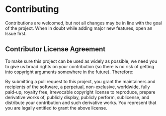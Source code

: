 # Contributing

Contributions are welcomed, but not all changes may be in line with the goal of
the project. When in doubt while adding major new features, open an Issue first.

## Contributor License Agreement

To make sure this project can be used as widely as possible, we need you to
give us broad rights on your contribution (so there is no risk of getting
into copyright arguments somewhere in the future). Therefore:

By submitting a pull request to this project, you grant the maintainers and
recipients of the software, a perpetual, non-exclusive, worldwide, fully
paid-up, royalty free, irrevocable copyright license to reproduce, prepare
derivative works of, publicly display, publicly perform, sublicense, and
distribute your contribution and such derivative works.  You represent that you
are legally entitled to grant the above license.
